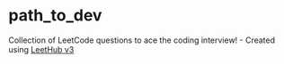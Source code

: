 # path_to_dev
Collection of LeetCode questions to ace the coding interview! - Created using [LeetHub v3](https://github.com/raphaelheinz/LeetHub-3.0)
